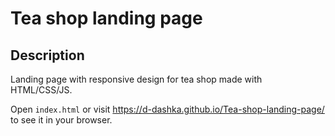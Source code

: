 # Tea shop landing page

## Description

Landing page with responsive design for tea shop made with HTML/CSS/JS.

Open <code>index.html</code> or visit https://d-dashka.github.io/Tea-shop-landing-page/ to see it in your browser.
